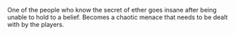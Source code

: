 One of the people who know the secret of ether goes insane after being unable to hold to a belief. Becomes a chaotic menace that needs to be dealt with by the players.